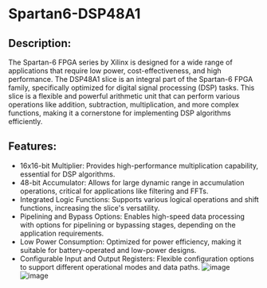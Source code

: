 # Spartan6-DSP48A1
## Description:
The Spartan-6 FPGA series by Xilinx is designed for a wide range of applications that require low power, cost-effectiveness, and high performance. The DSP48A1 slice is an integral part of the Spartan-6 FPGA family, specifically optimized for digital signal processing (DSP) tasks. This slice is a flexible and powerful arithmetic unit that can perform various operations like addition, subtraction, multiplication, and more complex functions, making it a cornerstone for implementing DSP algorithms efficiently.
## Features:
- 16x16-bit Multiplier: Provides high-performance multiplication capability, essential for DSP algorithms.
- 48-bit Accumulator: Allows for large dynamic range in accumulation operations, critical for applications like filtering and FFTs.
- Integrated Logic Functions: Supports various logical operations and shift functions, increasing the slice's versatility.
- Pipelining and Bypass Options: Enables high-speed data processing with options for pipelining or bypassing stages, depending on the application requirements.
- Low Power Consumption: Optimized for power efficiency, making it suitable for battery-operated and low-power designs.
- Configurable Input and Output Registers: Flexible configuration options to support different operational modes and data paths.
![image](https://github.com/user-attachments/assets/b7c7ae8e-0e4f-441c-a5b0-67dd9aca2d35)
![image](https://github.com/user-attachments/assets/fddb591d-801a-421b-bfa8-3103cf9fdc0a)
